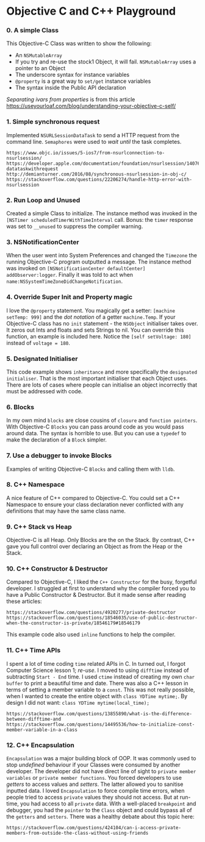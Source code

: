 # Objective C and C++ Playground

### 0. A simple Class
This Objective-C Class was written to show the following:

- An `NSMutableArray`
- If you try and re-use the stock1 Object, it will fail. `NSMutableArray` uses a pointer to an Object
- The underscore syntax for instance variables
- `@property` is a great way to `set/get` instance variables
- The syntax inside the Public API declaration

_Separating ivars from properties_ is from this article https://useyourloaf.com/blog/understanding-your-objective-c-self/

### 1. Simple synchronous request
Implemented `NSURLSessionDataTask` to send a HTTP request from the command line.
`Semaphores` were used to _wait until_ the task completes.

```
https://www.objc.io/issues/5-ios7/from-nsurlconnection-to-nsurlsession/
https://developer.apple.com/documentation/foundation/nsurlsession/1407613-datataskwithrequest
http://demianturner.com/2016/08/synchronous-nsurlsession-in-obj-c/
https://stackoverflow.com/questions/22206274/handle-http-error-with-nsurlsession
```
### 2. Run Loop and Unused
Created a simple Class to initialize. The instance method was invoked in the `[NSTimer scheduledTimerWithTimeInterval` call.  Bonus: the `timer` response was set to `__unused` to suppress the compiler warning.

### 3. NSNotificationCenter
When the user went into System Preferences and changed the `Timezone` the running Objective-C program outputted a message.   The instance method was invoked on `[NSNotificationCenter defaultCenter] addObserver:logger`.  Finally it was told to act when `name:NSSystemTimeZoneDidChangeNotification`.

### 4. Override Super Init and Property magic
I love the `@property` statement. You magically get a setter: `[machine setTemp: 999]`     and the _dot notation_ of a getter `machine.Temp`.  If your Objective-C class has no `init` statement - the `NSObject` initialiser takes over.  It zeros out Ints and floats and sets Strings to nil.  You can override this function, an example is included here.  Notice the `[self setVoltage: 180]` instead of `voltage = 180`.

### 5. Designated Initialiser
This code example shows `inheritance` and more specifically the `designated initialiser`.  That is the most important initialiser that each Object uses.  There are lots of cases where people can initialise an object incorrectly that must be addressed with code.

### 6. Blocks
In my own mind `blocks` are close cousins of `closure` and `function pointers`.  With Objective-C `Blocks` you can pass around code as you would pass around data.  The syntax is horrible to use.  But you can use a `typedef` to make the declaration of a `Block` simpler.

### 7. Use a debugger to invoke Blocks
Examples of writing Objective-C `Blocks` and calling them with `lldb`.  

### 8. C++ Namespace
A nice feature of C++ compared to Objective-C. You could set a C++ Namespace to ensure your class declaration never conflicted with any definitions that may have the same class name.

### 9. C++ Stack vs Heap
Objective-C is all Heap.  Only Blocks are the on the Stack.  By contrast, C++ gave you full control over declaring an Object as from the Heap or the Stack.

### 10. C++ Constructor & Destructor
Compared to Objective-C, I liked the `C++ Constructor` for the busy, forgetful developer.  I struggled at first to understand why the compiler forced you to have a Public Constructor & Destructor.  But it made sense after reading these articles:
```
https://stackoverflow.com/questions/4920277/private-destructor
https://stackoverflow.com/questions/18546035/use-of-public-destructor-when-the-constructor-is-private/18546179#18546179
```
This example code also used `inline` functions to help the compiler.

### 11. C++ Time APIs
I spent a lot of time coding `time` related APIs in C.  In turned out, I forgot Computer Science lesson 1; _re-use_.  I moved to using `difftime` instead of subtracting `Start - End` time.  I used `ctime` instead of creating my own `char buffer` to print a beautiful time and date.  There was also a C++ lesson in terms of setting a member variable to a `const`.  This was not really possible, when I wanted to create the entire object with `class YDTime mytime;`.  By design I did not want: `class YDTime mytime(local_time);`
```
https://stackoverflow.com/questions/13855890/what-is-the-difference-between-difftime-and
https://stackoverflow.com/questions/14495536/how-to-initialize-const-member-variable-in-a-class
```
### 12. C++ Encapsulation
`Encapsulation` was a major building block of OOP.  It was commonly used to stop _undefined_ behaviour if your Classes were consumed by another developer.  The developer did not have direct line of sight to `private member variables` or `private member functions`. You forced developers to use _getters_ to access values and _setters_.  The latter allowed you to sanitise inputted data.  I loved `Encapsulation` to force compile time errors, when people tried to access `private` values they should not access.  But at run-time, you had access to all `private` data.  With a well-placed `breakpoint` and debugger, you had the `pointer` to the `Class` object and could bypass all of the `getters` and `setters`.  There was a healthy debate about this topic here:
```
https://stackoverflow.com/questions/424104/can-i-access-private-members-from-outside-the-class-without-using-friends
```
